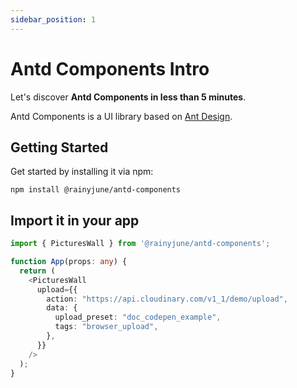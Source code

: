```yaml
---
sidebar_position: 1
---
```


# Antd Components Intro

Let's discover **Antd Components in less than 5 minutes**.

Antd Components is a UI library based on [Ant Design](https://ant.design/).

## Getting Started

Get started by installing it via npm:

```shell
npm install @rainyjune/antd-components
```

## Import it in your app

```typescript
import { PicturesWall } from '@rainyjune/antd-components';

function App(props: any) {
  return (
    <PicturesWall
      upload={{
        action: "https://api.cloudinary.com/v1_1/demo/upload",
        data: {
          upload_preset: "doc_codepen_example",
          tags: "browser_upload",
        },
      }}
    />
  );
}
```
